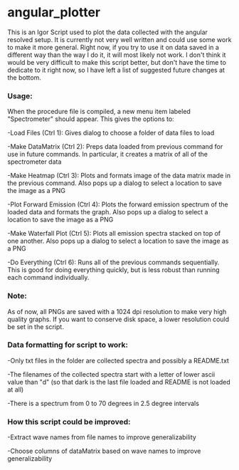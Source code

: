 # angular_plotter

This is an Igor Script used to plot the data collected with the angular resolved setup. It is currently not very well written and could use some work to make it more general. Right now, if you try to use it on data saved in a different way than the way I do it, it will most likely not work. I don't think it would be very difficult to make this script better, but don't have the time to dedicate to it right now, so I have left a list of suggested future changes at the bottom.

### Usage:
When the procedure file is compiled, a new menu item labeled "Spectrometer" should appear. This gives the options to:

-Load Files (Ctrl 1): Gives dialog to choose a folder of data files to load

-Make DataMatrix (Ctrl 2): Preps data loaded from previous command for use in future commands. In particular, it creates a matrix of all of the spectrometer data

-Make Heatmap (Ctrl 3): Plots and formats image of the data matrix made in the previous command. Also pops up a dialog to select a location to save the image as a PNG

-Plot Forward Emission (Ctrl 4): Plots the forward emission spectrum of the loaded data and formats the graph. Also pops up a dialog to select a location to save the image as a PNG

-Make Waterfall Plot (Ctrl 5): Plots all emission spectra stacked on top of one another. Also pops up a dialog to select a location to save the image as a PNG

-Do Everything (Ctrl 6): Runs all of the previous commands sequentially. This is good for doing everything quickly, but is less robust than running each command individually.

### Note:
As of now, all PNGs are saved with a 1024 dpi resolution to make very high quality graphs. If you want to conserve disk space, a lower resolution could be set in the script.
 
### Data formatting for script to work:
-Only txt files in the folder are collected spectra and possibly a README.txt

-The filenames of the collected spectra start with a letter of lower ascii value than "d" (so that dark is the last file loaded and README is not loaded at all)

-There is a spectrum from 0 to 70 degrees in 2.5 degree intervals

### How this script could be improved:
-Extract wave names from file names to improve generalizability

-Choose columns of dataMatrix based on wave names to improve generalizability
